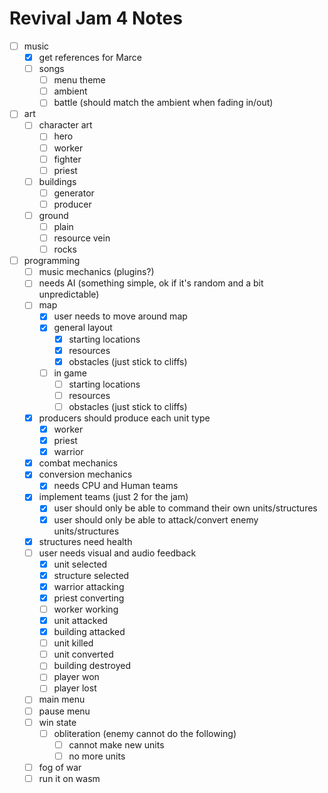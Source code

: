 # Revival Jam 4 Notes
- [ ] music
  - [x] get references for Marce
  - [ ] songs
    - [ ] menu theme
    - [ ] ambient
    - [ ] battle (should match the ambient when fading in/out)
- [ ] art
  - [ ] character art
    - [ ] hero
    - [ ] worker
    - [ ] fighter
    - [ ] priest
  - [ ] buildings
    - [ ] generator
    - [ ] producer
  - [ ] ground
    - [ ] plain
    - [ ] resource vein
    - [ ] rocks
- [ ] programming 
  - [ ] music mechanics (plugins?)
  - [ ] needs AI (something simple, ok if it's random and a bit unpredictable)
  - [ ] map
    -[x] user needs to move around map
    - [x] general layout
      - [x] starting locations
      - [x] resources
      - [x] obstacles (just stick to cliffs)
    - [ ] in game
      - [ ] starting locations
      - [ ] resources
      - [ ] obstacles (just stick to cliffs)
  - [x] producers should produce each unit type
    - [x] worker
    - [x] priest
    - [x] warrior 
  - [x] combat mechanics
  - [x] conversion mechanics
    - [x] needs CPU and Human teams
  - [x] implement teams (just 2 for the jam)
    - [x] user should only be able to command their own units/structures
    - [x] user should only be able to attack/convert enemy units/structures
  - [x] structures need health
  - [ ] user needs visual and audio feedback
    - [x] unit selected
    - [x] structure selected
    - [x] warrior attacking
    - [x] priest converting
    - [ ] worker working
    - [x] unit attacked
    - [x] building attacked
    - [ ] unit killed
    - [ ] unit converted
    - [ ] building destroyed
    - [ ] player won
    - [ ] player lost
  - [ ] main menu
  - [ ] pause menu
  - [ ] win state
    - [ ] obliteration (enemy cannot do the following)
      - [ ] cannot make new units
      - [ ] no more units
  - [ ] fog of war
  - [ ] run it on wasm
